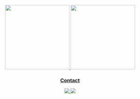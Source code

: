 <div align="center">
  <a href="https://github.com/williamsimionatto">
  <a href="https://github.com/williamsimionatto">
  <img height="210em" src="https://github-readme-stats.vercel.app/api?username=roderiano&theme=react&show_icons=true&hide_border=false&count_private=true"/>
  <img height="210em" src="https://github-readme-streak-stats.herokuapp.com/?user=roderiano&theme=react&hide_border=false&count_private=true"/>
</div>

 <div align="center">

  <h3> Contact </h3>
  <div>   
    <a href="https://www.linkedin.com/in/gabrielsilveira2/" target="_blank">
      <img src="https://img.shields.io/badge/-LinkedIn-%230077B5?style=for-the-badge&logo=linkedin&logoColor=white" target="_blank">
    </a>           
    <a href = "mailto:gabrielsilveirapro@gmail.com">
     <img src="https://img.shields.io/badge/-Gmail-%23333?style=for-the-badge&logo=gmail&logoColor=white" target="_blank">
    </a>
  </div>
</div>
